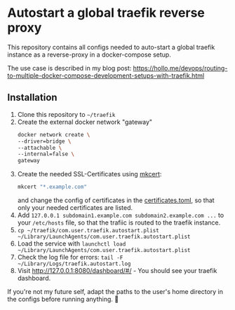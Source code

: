 # Autostart a global traefik reverse proxy

This repository contains all configs needed to auto-start a global traefik instance as a reverse-proxy in a docker-compose setup.

The use case is described in my blog post: https://hollo.me/devops/routing-to-multiple-docker-compose-development-setups-with-traefik.html

## Installation

1. Clone this repository to `~/traefik`
2. Create the external docker network "gateway"
   ```bash
   docker network create \
   --driver=bridge \
   --attachable \
   --internal=false \
   gateway
   ```
3. Create the needed SSL-Certificates using [mkcert](https://github.com/FiloSottile/mkcert):
   ```bash
   mkcert "*.example.com"
   ```
   and change the config of certificates in the [certificates.toml](.docker/traefik/dynamic/certificates.toml), so that only your needed certificates are listed.
4. Add `127.0.0.1 subdomain1.example.com subdomain2.example.com ...` to your `/etc/hosts` file, so that the trafiic is routed to the traefik instance.
4. `cp ~/traefik/com.user.traefik.autostart.plist ~/Library/LaunchAgents/com.user.traefik.autostart.plist`
5. Load the service with `launchctl load ~/Library/LaunchAgents/com.user.traefik.autostart.plist`
6. Check the log file for errors: `tail -F ~/Library/Logs/traefik.autostart.log`
7. Visit http://127.0.0.1:8080/dashboard/#/ - You should see your traefik dashboard.

If you're not my future self, adapt the paths to the user's home directory in the configs before running anything. 😬
